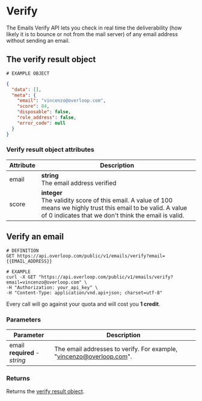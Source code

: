 # Verify
The Emails Verify API lets you check in real time the deliverability (how likely it is to bounce or not from the mail server) of any email address without sending an email.

## The verify result object
```
# EXAMPLE OBJECT
```

```json
{
  "data": [],
  "meta": {
    "email": "vincenzo@overloop.com",
    "score": 84,
    "disposable": false,
    "role_address": false,
    "error_code": null
  }
}
```

### Verify result object attributes
Attribute | Description
--------- | -----------
email | **string** <br />The email address verified
score | **integer** <br />The validity score of this email. A value of 100 means we highly trust this email to be valid. A value of 0 indicates that we don't think the email is valid.


## Verify an email
```shell
# DEFINITION
GET https://api.overloop.com/public/v1/emails/verify?email={{EMAIL_ADDRESS}}

# EXAMPLE
curl -X GET "https://api.overloop.com/public/v1/emails/verify?email=vincenzo@overloop.com" \
-H "Authorization: your_api_key" \
-H "Content-Type: application/vnd.api+json; charset=utf-8"
```

Every call will go against your quota and will cost you **1 credit**.

### Parameters
Parameter | Description
--------- | -----------
email<br />**required** - *string* | The email addresses to verify. For example, "vincenzo@overloop.com".

### Returns
Returns the [verify result object](#the-verify-result-object).
